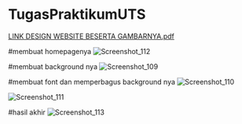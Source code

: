 # TugasPraktikumUTS
[LINK DESIGN WEBSITE BESERTA GAMBARNYA.pdf](https://github.com/Axeldanovan/TugasPraktikumUTS/files/6412756/LINK.DESIGN.WEBSITE.BESERTA.GAMBARNYA.pdf)

#membuat homepagenya
![Screenshot_112](https://user-images.githubusercontent.com/81457697/116838939-81a24080-abfa-11eb-8fdf-2138c634bcf2.png)

#membuat background nya
![Screenshot_109](https://user-images.githubusercontent.com/81457697/116839050-fbd2c500-abfa-11eb-868d-f69e2a2068a2.png)

#membuat font dan memperbagus background nya
![Screenshot_110](https://user-images.githubusercontent.com/81457697/116838982-aac2d100-abfa-11eb-939a-7a8b4d1e5e2a.png)

![Screenshot_111](https://user-images.githubusercontent.com/81457697/116838983-abf3fe00-abfa-11eb-8284-e765c7a1d18d.png)

#hasil akhir
![Screenshot_113](https://user-images.githubusercontent.com/81457697/116839106-2c1a6380-abfb-11eb-9da7-7b143e2e9473.png)




